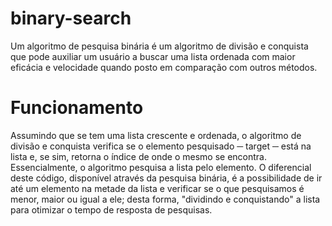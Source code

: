 # binary-search
Um algoritmo de pesquisa binária é um algoritmo de divisão e conquista que pode auxiliar um usuário a buscar uma lista ordenada com maior eficácia e velocidade quando posto em comparação com outros métodos.
# Funcionamento
Assumindo que se tem uma lista crescente e ordenada, o algoritmo de divisão e conquista verifica se o elemento pesquisado ─ target ─ está na lista e, se sim, retorna o índice de onde o mesmo se encontra. Essencialmente, o algoritmo pesquisa a lista pelo elemento. O diferencial deste código, disponível através da pesquisa binária, é a possibilidade de ir até um elemento na metade da lista e verificar se o que pesquisamos é menor, maior ou igual a ele; desta forma, "dividindo e conquistando" a lista para otimizar o tempo de resposta de pesquisas.
